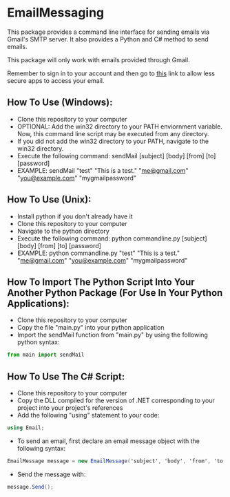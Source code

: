 # EmailMessaging
This package provides a command line interface for sending emails via Gmail's SMTP server. It also provides a Python and C# method to send emails.

This package will only work with emails provided through Gmail.

Remember to sign in to your account and then go to [this](https://myaccount.google.com/lesssecureapps?pli=1) link to allow less secure apps to access your email.

## How To Use (Windows):
- Clone this repository to your computer
- OPTIONAL: Add the win32 directory to your PATH enviornment variable. Now, this command line script may be executed from any directory.
- If you did not add the win32 directory to your PATH, navigate to the win32 directory.
- Execute the following command: sendMail [subject] [body] [from] [to] [password]
- EXAMPLE: sendMail "test" "This is a test." "me@gmail.com" "you@example.com" "mygmailpassword"


## How To Use (Unix):
- Install python if you don't already have it
- Clone this repository to your computer
- Navigate to the python directory
- Execute the following command: python commandline.py [subject] [body] [from] [to] [password]
- EXAMPLE: python commandline.py "test" "This is a test." "me@gmail.com" "you@example.com" "mygmailpassword"

## How To Import The Python Script Into Your Another Python Package (For Use In Your Python Applications):
- Clone this repository to your computer
- Copy the file "main.py" into your python application
- Import the sendMail function from "main.py" by using the following python syntax: 
```python
from main import sendMail
```

## How To Use The C# Script:
- Clone this repository to your computer
- Copy the DLL compiled for the version of .NET corresponding to your project into your project's references
- Add the following "using" statement to your code: 
```c#
using Email;
```
- To send an email, first declare an email message object with the following syntax: 
```c#
EmailMessage message = new EmailMessage('subject', 'body', 'from', 'to', 'password');
```
- Send the message with:
```c#
message.Send();
```
